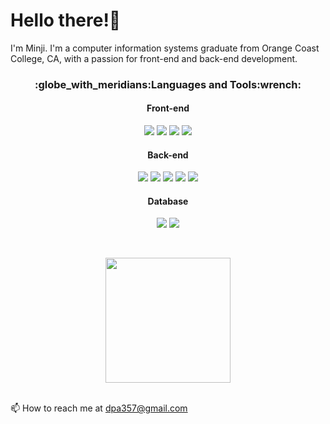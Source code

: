 # Hello there!👋
I'm Minji. I'm a computer information systems graduate from Orange Coast College, CA, with a passion for front-end and back-end development.

<h3 align="center">:globe_with_meridians:Languages and Tools:wrench:</h3>

<h4 align="center">Front-end</h4>
<div align="center">
    <img src="https://img.shields.io/badge/html5-E34F26?style=for-the-badge&logo=html5&logoColor=white">
    <img src="https://img.shields.io/badge/css-1572B6?style=for-the-badge&logo=css3&logoColor=white">
    <img src="https://img.shields.io/badge/javascript-F7DF1E?style=for-the-badge&logo=javascript&logoColor=black">
    <img src="https://img.shields.io/badge/bootstrap-7952B3?style=for-the-badge&logo=bootstrap&logoColor=white">
</div>

<div align="center">
<h4 align="center">Back-end</h4>
    <img src="https://img.shields.io/badge/java-007396?style=for-the-badge&logo=java&logoColor=white">
    <img src="https://img.shields.io/badge/jsp-E64415?style=for-the-badge&logo=jsp&logoColor=black">
    <img src="https://img.shields.io/badge/springboot-6DB33F?style=for-the-badge&logo=springboot&logoColor=white">
    <img src="https://img.shields.io/badge/gradle-02303A?style=for-the-badge&logo=gradle&logoColor=white">
    <img src="https://img.shields.io/badge/mybatis-BE3939?style=for-the-badge&logo=mybatis&logoColor=white">
</div>

<div align="center">
<h4 align="center">Database</h4>
    <img src="https://img.shields.io/badge/oracle-F80000?style=for-the-badge&logo=oracle&logoColor=white">
    <img src="https://img.shields.io/badge/mysql-4479A1?style=for-the-badge&logo=mysql&logoColor=white">
</div>

&nbsp;
<div align="center">
    <a href="https://github.com/minji287">
    <img height=200 align="center" src="https://github-readme-stats.vercel.app/api/top-langs?username=minji287&layout=donut&card_width=320" />
  </a>
</div>
&nbsp;

📫 How to reach me at dpa357@gmail.com

